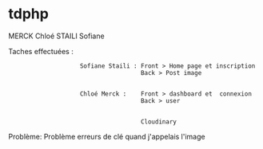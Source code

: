 # tdphp
MERCK Chloé STAILI Sofiane


Taches effectuées :    

                        Sofiane Staili : Front > Home page et inscription 
                                         Back > Post image
                                         
                                         
                        Chloé Merck :    Front > dashboard et  connexion
                                         Back > user 
                                         
                                         
                                         Cloudinary
                                         
Problème:  Problème erreurs de clé quand j'appelais l'image
